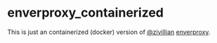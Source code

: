 # enverproxy_containerized

This is just an containerized (docker) version of [@zivillian](https://github.com/zivillian) [enverproxy](https://github.com/zivillian/enverproxy).
